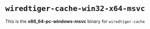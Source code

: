 # `wiredtiger-cache-win32-x64-msvc`

This is the **x86_64-pc-windows-msvc** binary for `wiredtiger-cache`
